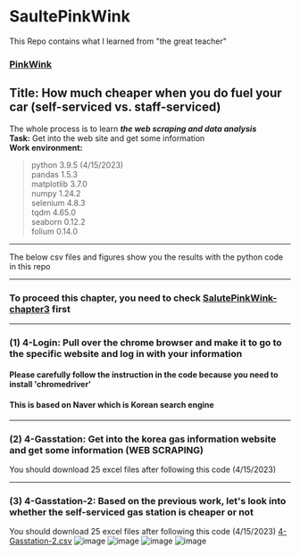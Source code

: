 # SaultePinkWink
This Repo contains what I learned from "the great teacher" 
### [PinkWink](https://github.com/PinkWink)
## Title: How much cheaper when you do fuel your car (self-serviced vs. staff-serviced)
The whole process is to learn _**the web scraping and data analysis**_
<br/>**Task:** Get into the web site and get some information
<br/>**Work environment:** 
> python 3.9.5 (4/15/2023)
<br/>pandas 1.5.3 
<br/>matplotlib 3.7.0
<br/>numpy 1.24.2
<br/>selenium 4.8.3
<br/>tqdm 4.65.0
<br/>seaborn 0.12.2
<br/>folium 0.14.0
***
The below csv files and figures show you the results with the python code in this repo
***
### To proceed this chapter, you need to check [SalutePinkWink-chapter3](https://github.com/JohnkeyLee/SalutePinkWink-chapter3) first
***
### (1) 4-Login: Pull over the chrome browser and make it to go to the specific website and log in with your information
#### Please carefully follow the instruction in the code because you need to install 'chromedriver'
#### This is based on Naver which is Korean search engine
***
### (2) 4-Gasstation: Get into the korea gas information website and get some information (WEB SCRAPING)
You should download 25 excel files after following this code (4/15/2023)
***
### (3) 4-Gasstation-2: Based on the previous work, let's look into whether the self-serviced gas station is cheaper or not
You should download 25 excel files after following this code (4/15/2023)
[4-Gasstation-2.csv](https://github.com/JohnkeyLee/SaultePinkWink-chapter4/files/11263640/4-Gasstation-2.csv)
![image](https://user-images.githubusercontent.com/103592307/232828921-9f567863-eb2f-477f-a09e-387db218db7f.png)
![image](https://user-images.githubusercontent.com/103592307/232828943-feba7a1d-08e3-4b86-be88-73ba4c7aaedf.png)
![image](https://user-images.githubusercontent.com/103592307/232828974-c54613e7-9581-404f-b15a-084aa0d52bdb.png)
![image](https://user-images.githubusercontent.com/103592307/232829125-d337d90d-e45c-4282-b43e-629b83774e5d.png)

